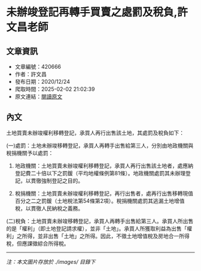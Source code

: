 # 未辦竣登記再轉手買賣之處罰及稅負,許文昌老師

## 文章資訊
- 文章編號：420666
- 作者：許文昌
- 發布日期：2020/12/24
- 爬取時間：2025-02-02 21:02:39
- 原文連結：[閱讀原文](https://real-estate.get.com.tw/Columns/detail.aspx?no=420666)

## 內文
土地買賣未辦竣權利移轉登記，承買人再行出售該土地，其處罰及稅負如下：

(一)處罰：土地未辦竣移轉登記，承買人再轉手出售給第三人，分別由地政機關與稅捐機關予以處罰：

1. 地政機關：土地買賣未辦竣權利移轉登記，承買人再行出售該土地者，處應納登記費二十倍以下之罰鍰（平均地權條例第81條）。地政機關處罰其未辦理登記，以貫徹強制登記之目的。

2. 稅捐機關：土地買賣未辦竣權利移轉登記，再行出售者，處再行出售移轉現值百分之二之罰鍰（土地稅法第54條第2項）。稅捐機關處罰其逃漏土地增值稅，以貫徹人民納稅之義務。

(二)稅負：土地買賣未辦竣移轉登記，承買人再轉手出售給第三人。承買人所出售的是「權利」（即土地登記請求權），並非「土地」。承買人所獲取利益為出售「權利」之所得，並非出售「土地」之所得。因此，不徵土地增值稅及房地合一所得稅，但應課徵綜合所得稅。

---
*注：本文圖片存放於 ./images/ 目錄下*
